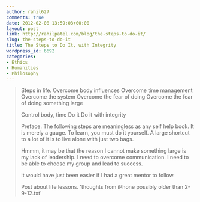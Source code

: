 ```yaml
---
author: rahil627
comments: true
date: 2012-02-08 13:59:03+00:00
layout: post
link: http://rahilpatel.com/blog/the-steps-to-do-it/
slug: the-steps-to-do-it
title: The Steps to Do It, with Integrity
wordpress_id: 6692
categories:
- Ethics
- Humanities
- Philosophy
---
```


<blockquote>Steps in life.
Overcome body influences
Overcome time management
Overcome the system
Overcome the fear of doing
Overcome the fear of doing something large

Control body, time
Do it
Do it with integrity

Preface. The following steps are meaningless as any self help book. It is merely a gauge. To learn, you must do it yourself. A large shortcut to a lot of it is to live alone with just two bags.

Hmmm, it may be that the reason I cannot make something large is my lack of leadership. I need to overcome communication. I need to be able to choose my group and lead to success.

It would have just been easier if I had a great mentor to follow.

Post about life lessons.
'thoughts from iPhone possibly older than 2-9-12.txt'
</blockquote>
